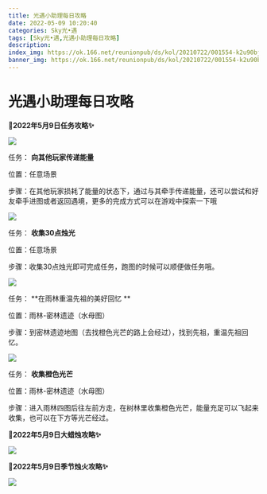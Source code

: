 ```yaml
---
title: 光遇小助理每日攻略
date: 2022-05-09 10:20:40
categories: Sky光•遇
tags: [Sky光•遇,光遇小助理每日攻略]
description: 
index_img: https://ok.166.net/reunionpub/ds/kol/20210722/001554-k2u90bj7ay.png?imageView&thumbnail=600x0&type=jpg
banner_img: https://ok.166.net/reunionpub/ds/kol/20210722/001554-k2u90bj7ay.png?imageView&thumbnail=600x0&type=jpg
---
```

# 光遇小助理每日攻略
**🎉2022年5月9日任务攻略✨**

![](https://ok.166.net/reunionpub/ds/kol/20220507/004335-ssb7ua6y3q.png)

任务： **向其他玩家传递能量**

位置：任意场景

步骤：在其他玩家损耗了能量的状态下，通过与其牵手传递能量，还可以尝试和好友牵手进图或者返回遇境，更多的完成方式可以在游戏中探索一下哦

![](https://ok.166.net/reunionpub/ds/kol/20220509/003802-k3yi869pe2.png)

任务： **收集30点烛光**

位置：任意场景

步骤：收集30点烛光即可完成任务，跑图的时候可以顺便做任务哦。

  

![](https://ok.166.net/reunionpub/ds/kol/20220509/003438-utizsg4evd.png)

任务： **在雨林重温先祖的美好回忆  **

位置：雨林-密林遗迹（水母图）

步骤：到密林遗迹地图（去找橙色光芒的路上会经过），找到先祖，重温先祖回忆。

  

![](https://ok.166.net/reunionpub/ds/kol/20220509/003636-w1vml9uyet.png)

任务： **收集橙色光芒**

位置：雨林-密林遗迹（水母图）

步骤：进入雨林四图后往左前方走，在树林里收集橙色光芒，能量充足可以飞起来收集，也可以在下方等光芒经过。

 **🎉2022年5月9日大蜡烛攻略✨**

![](https://ok.166.net/reunionpub/ds/kol/20220509/002347-lsvioa27ts.png)

  

 **🎉2022年5月9日季节烛火攻略✨**

![](https://ok.166.net/reunionpub/ds/kol/20220509/002519-1ykn0bqhsl.png)

  

